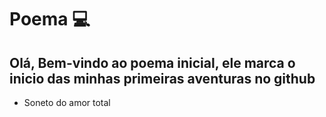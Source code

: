 # Poema 💻
## Olá, Bem-vindo ao poema inicial,  ele marca o inicio das minhas primeiras aventuras no github
 - Soneto do amor total
 

